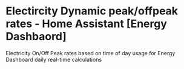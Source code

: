 # Electircity Dynamic peak/offpeak rates - Home Assistant [Energy Dashbaord]
Electricity On/Off Peak rates based on time of day usage for Energy Dashboard daily real-time calculations

